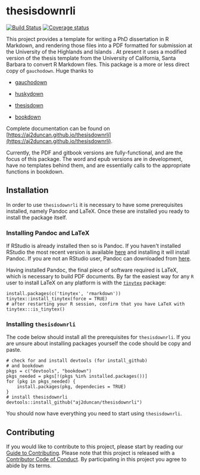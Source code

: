 # thesisdownrli 

[![Build Status](https://travis-ci.org/aj2duncan/thesisdownrli.svg?branch=master)](https://travis-ci.org/aj2duncan/thesisdownrli) [![Coverage status](https://codecov.io/gh/aj2duncan/thesisdownrli/branch/master/graph/badge.svg)](https://codecov.io/github/aj2duncan/thesisdownrli?branch=master)

This project provides a template for writing a PhD dissertation in R Markdown, and rendering those files into a PDF formatted for submission at the University of the Highlands and Islands . At present it uses a modified version of the thesis template from the University of California, Santa Barbara to convert R Markdown files. This package is a more or less direct copy of `gauchodown`.  Huge thanks to

- [gauchodown](https://github.com/kmillage/gauchodown) 

- [huskydown](https://github.com/benmarwick/huskydown)

- [thesisdown](https://github.com/ismayc/thesisdown) 

- [bookdown](https://github.com/rstudio/bookdown)

Complete documentation can be found on [https://aj2duncan.github.io/thesisdownrli](https://aj2duncan.github.io/thesisdownrli).

Currently, the PDF and gitbook versions are fully-functional, and are the focus of this package. The word and epub versions are in development, have no templates behind them, and are essentially calls to the appropriate functions in bookdown.

## Installation

In order to use `thesisdownrli` it is necessary to have some prerequisites installed, namely Pandoc and LaTeX. Once these are installed you ready to install the package itself.

### Installing Pandoc and LaTeX

If RStudio is already installed then so is Pandoc. If you haven't installed RStudio the most recent version is available [here](http://www.rstudio.com/products/rstudio/download/) and installing it will install Pandoc. If you are not an RStudio user, Pandoc can downloaded from [here](https://pandoc.org/installing.html).

Having installed Pandoc, the final piece of software required is LaTeX, which is necessary to build PDF documents. By far the easiest way for any `R` user to install LaTeX on any platform is with the [`tinytex`](https://yihui.name/tinytex/) package:

```
install.packages(c('tinytex', 'rmarkdown'))
tinytex::install_tinytex(force = TRUE)
# after restarting your R session, confirm that you have LaTeX with 
tinytex:::is_tinytex()
```

### Installing `thesisdownrli`

The code below should install all the prerequisites for `thesisdownrli`. If you are unsure about installing packages yourself the code should be copy and paste. 

```
# check for and install devtools (for install_github) 
# and bookdown
pkgs = c("devtools", "bookdown")
pkgs_needed = pkgs[!(pkgs %in% installed.packages())]
for (pkg in pkgs_needed) {
    install.packages(pkg, dependecies = TRUE)
}
# install thesisdownrli
devtools::install_github("aj2duncan/thesisdownrli")
```

You should now have everything you need to start using `thesisdownrli`. 

## Contributing

If you would like to contribute to this project, please start by reading our [Guide to Contributing](CONTRIBUTING.md). Please note that this project is released with a [Contributor Code of Conduct](CONDUCT.md). By participating in this project you agree to abide by its terms.
